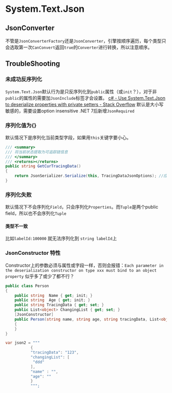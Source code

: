 # System.Text.Json


## JsonConverter

不管是`JsonConverterFactory`还是`JsonConverter`，引擎按顺序遍历，每个类型只会选取第一次`CanConvert`返回`true`的`Converter`进行转换，所以注意顺序。


## TroubleShooting

### 未成功反序列化
`System.Text.Json`默认行为是只反序列化到`public`属性（或`init`？），对于非`public`的属性的需要加`JsonInclude`标签才会设置。
[c# - Use System.Text.Json to deserialize properties with private setters - Stack Overflow](https://stackoverflow.com/questions/62270834/use-system-text-json-to-deserialize-properties-with-private-setters/67206063#67206063)
默认是大小写敏感的，需要设置option insensitive
.NET 7后新增`JsonRequired`


### 序列化值为{}
默认情况下是序列化当前类型字段，如果用`this`关键字要小心。

```csharp
/// <summary>
/// 将当前状态提取为可追踪链信息
/// </summary>
/// <returns></returns>
public string GetCurTracingData()
{
    return JsonSerializer.Serialize(this, TracingDataJsonOptions); //应改为(object)this
}
```

### 序列化失败

默认情况下不会序列化`Field`，只会序列化`Properties`。而`Tuple`是两个public field，所以也不会序列化`Tuple`

#### 类型不一致

比如`labelId:100000` 就无法序列化到 `string labelId`上

### JsonConstructor 特性

Constructor上的参数必须与属性或字段一样，否则会报错：`Each parameter in the deserialization constructor on type xxx must bind to an object property`
似乎多了或少了都不行？

```csharp
public class Person
{
    public string  Name { get; init; }
    public string  Age { get; init; }
    public string TracingData { get; set; }
    public List<object> ChangingList { get; set; }
    [JsonConstructor]
    public Person(string name, string age, string tracingData, List<object> changingList)
    {
    }
}

var json2 = """
           {
           "tracingData": "123",
           "changingList": [
            "ddd"
           ],
           "name" : "",
           "age": ""
           }
           """;
```
